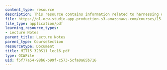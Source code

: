 ```yaml
---
content_type: resource
description: This resource contains information related to harnessing democracy.
file: https://ol-ocw-studio-app-production.s3.amazonaws.com/courses/15-320-strategic-organizational-design-spring-2011/f5f77a5498b6b99fc5735cfa0a65b716_MIT15_320S11_lec16.pdf
file_type: application/pdf
learning_resource_types:
- Lecture Notes
parent_title: Lecture Notes
parent_type: CourseSection
resourcetype: Document
title: MIT15_320S11_lec16.pdf
type: OCWFile
uid: f5f77a54-98b6-b99f-c573-5cfa0a65b716
---
```

